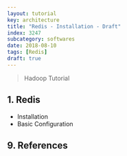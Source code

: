 ```yaml
---
layout: tutorial
key: architecture
title: "Redis - Installation - Draft"
index: 3247
subcategory: softwares
date: 2018-08-10
tags: [Redis]
draft: true
---
```


> Hadoop Tutorial

## 1. Redis
* Installation
* Basic Configuration


## 9. References
